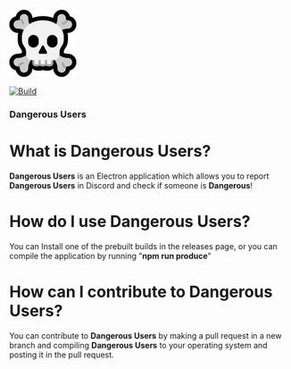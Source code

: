 [![Dangerous Users](https://raw.githubusercontent.com/ausername-1/Dangerous-Users/main/assets/skull.png "Dangerous Users")](https://raw.githubusercontent.com/ausername-1/Dangerous-Users/main/assets/skull.png "Dangerous Users")

[![Build](https://github.com/ausername-1/Dangerous-Users/actions/workflows/main.yml/badge.svg?branch=main)](https://github.com/ausername-1/Dangerous-Users/actions/workflows/main.yml)

### Dangerous Users

# What is Dangerous Users?
**Dangerous Users** is an Electron application which allows you to report **Dangerous Users** in Discord and check if someone is **Dangerous**!

# How do I use Dangerous Users?
You can Install one of the prebuilt builds in the releases page, or you can compile the application by running "**npm run produce**"

# How can I contribute to Dangerous Users?
You can contribute to **Dangerous Users** by making a pull request in a new branch and compiling **Dangerous Users** to your operating system and posting it in the pull request.
